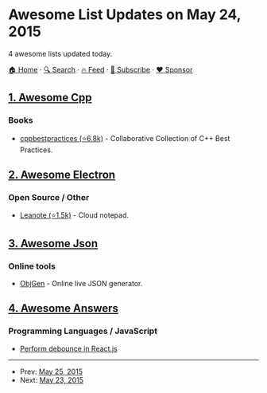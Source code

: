 # Awesome List Updates on May 24, 2015

4 awesome lists updated today.

[🏠 Home](/README.md) · [🔍 Search](https://www.trackawesomelist.com/search/) · [🔥 Feed](https://www.trackawesomelist.com/rss.xml) · [📮 Subscribe](https://trackawesomelist.us17.list-manage.com/subscribe?u=d2f0117aa829c83a63ec63c2f&id=36a103854c) · [❤️  Sponsor](https://github.com/sponsors/theowenyoung)



## [1. Awesome Cpp](/content/fffaraz/awesome-cpp/README.md)

### Books

*   [cppbestpractices (⭐6.8k)](https://github.com/lefticus/cppbestpractices) - Collaborative Collection of C++ Best Practices.

## [2. Awesome Electron](/content/sindresorhus/awesome-electron/README.md)

### Open Source / Other

*   [Leanote (⭐1.5k)](https://github.com/leanote/desktop-app) - Cloud notepad.

## [3. Awesome Json](/content/burningtree/awesome-json/README.md)

### Online tools

*   [ObjGen](http://www.objgen.com/json) - Online live JSON generator.

## [4. Awesome Answers](/content/cyberglot/awesome-answers/README.md)

### Programming Languages / JavaScript

*   [Perform debounce in React.js](http://stackoverflow.com/a/28046731)

---

- Prev: [May 25, 2015](/content/2015/05/25/README.md)
- Next: [May 23, 2015](/content/2015/05/23/README.md)